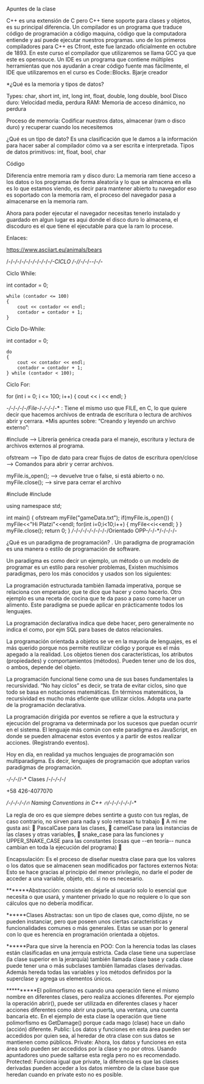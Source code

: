 Apuntes de la clase

C++ es una extensión de C pero C++ tiene soporte para clases y objetos, es su principal diferencia.
Un compilador es un programa que traduce código de programación a código maquina, código que la computadora entiende y así puede ejecutar nuestros programas. uno de los primeros compiladores para C++ es Cfront, este fue lanzado oficialmente en octubre de 1893.
En este curso el compilador que utilizaremos se llama GCC ya que este es opensouce.
Un IDE es un programa que contiene múltiples herramientas que nos ayudarán a crear código fuente mas fácilmente, el IDE que utilizaremos en el curso es Code::Blocks.
Bjarje creador 


*¿Qué es la memoria y tipos de datos?

Types: char, short int, int, long int, float, double, long double, bool
Disco duro: Velocidad media, perdura
RAM: Memoria de acceso dinámico, no perdura

Proceso de memoria: Codificar nuestros datos, almacenar (ram o disco duro) y recuperar cuando los necesitemos

¿Qué es un tipo de dato? Es una clasificación que le damos a la información para hacer saber al compilador cómo va a ser escrita e interpretada.
Tipos de datos primitivos:
int, float, bool, char

Código

Diferencia entre memoria ram y disco duro: La memoria ram tiene acceso a 
los datos o los programas de forma aleatoria y lo que se almacena en ella 
es lo que estamos viendo, es decir para mantener abierto tu navegador 
eso es soportado con la memoria ram, el proceso del navegador pasa a almacenarse en la memoria ram. 

Ahora para poder ejecutar el navegador necesitas tenerlo instalado y guardado en algun 
lugar es aqui donde el disco duro lo almacena, el discoduro es el que tiene 
el ejecutable para que la ram lo procese.

Enlaces: 

https://www.asciiart.eu/animals/bears


/-/-*/*-/-*/-*/-*/-*/-*/-*/-*/-*CICLO */-*//*-/-*/-*-*/-*/-*

Ciclo While:

int contador = 0;

	while (contador <= 100)
	{
		cout << contador << endl;
		contador = contador + 1;
	}
Ciclo Do-While:

int contador = 0;

	do
	{
		cout << contador << endl;
		contador = contador + 1;
	} while (contador < 100);
Ciclo For:

for (int i = 0; i <= 100; i++)
	{
		cout << i << endl;
	}


-*/-*/-*/-*/-*/File-*/-*/-/-*/-*
<fstream>: Tiene el mismo uso que FILE, en C, lo que quiere decir que hacemos archivos de entrada de escritura o lectura de archivos abrir y cerrara.
*Mis apuntes sobre: “Creando y leyendo un archivo externo”:

#include <fstream> --> Librería genérica creada para el manejo, escritura y lectura de archivos externos al programa.

ofstream --> Tipo de dato para crear flujos de datos de escritura
open/close --> Comandos para abrir y cerrar archivos.

myFile.is_open(); --> devuelve true o false, si está abierto o no.
myFile.close(); --> sirve para cerrar el archivo

#include <iostream>
#include <fstream>

using namespace std;

int main()
{
    ofstream myFile("gameData.txt");
    if(myFile.is_open())
    {
        myFile<<"Hi Platzi"<<endl;
        for(int i=0;i<10;i++)
        {
            myFile<<i<<endl;
        }
    }
    myFile.close();
    return 0;
}
*/-*/-*/-*/-*/-*/-/-/-/Orientado OPP-*/-*/-*/-/-/-/-

¿Qué es un paradigma de programación?
.
Un paradigma de programación es una manera o estilo de programación de software.

Un paradigma es como decir un ejemplo, un método o un modelo de programar es un estilo para resolver problemas,  Existen muchísimos paradigmas, pero los más conocidos y usados son los siguientes:

La programación estructurada también llamada imperativa, porque se relaciona con emperador, que te dice que hacer y como hacerlo. Otro ejemplo es una receta de cocina que te da paso a paso como hacer un alimento. Este paradigma se puede aplicar en prácticamente todos los lenguajes.

La programación declarativa indica que debe hacer, pero generalmente no indica el como, por ejm SQL para bases de datos relacionales.

La programación orientada a objetos se ve en la mayoría de lenguajes, es el más querido porque nos permite reutilizar código y porque es el más apegado a la realidad. Los objetos tienen dos características, los atributos (propiedades) y comportamientos (métodos). Pueden tener uno de los dos, o ambos, depende del objeto.

La programación funcional tiene como una de sus bases fundamentales la recursividad.
“No hay ciclos” es decir, se trata de evitar ciclos, sino que todo se basa en notaciones matemáticas. En términos matemáticos, la recursividad es mucho más eficiente que utilizar ciclos. Adopta una parte de la programación declarativa.

La programación dirigida por eventos se refiere a que la estructura y ejecución del programa va determinada por los sucesos que puedan ocurrir en el sistema. El lenguaje más común con este paradigma es JavaScript, en donde se pueden almacenar estos eventos y a partir de estos realizar acciones. (Registrando eventos).

Hoy en día, en realidad ya muchos lenguajes de programación son multiparadigma. Es decir, lenguajes de programación que adoptan varios paradigmas de programación.

*-/-/-*//-* Clases /-/-*/-*/-/ 

+58 426-4077070



*/-/-/-/-/🔥 Naming Conventions in C++ 🔥/-*/-*/-*/-*/-*/-*

La regla de oro es que siempre debes sentirte a gusto con tus reglas, de caso contrario, no sirven para nada y solo retrasan tu trabajo 🔪
A mi me gusta así: 
🌵 PascalCase para las clases, 
🐫 camelCase para las instancias de las clases y otras variables, 
🐍 snake_case para las funciones y 
UPPER_SNAKE_CASE para las constantes (cosas que --en teoría-- nunca cambian en toda la ejecución del programa) 🎉


Encapsulación: Es el proceso de diseñar nuestra clase para que los valores o los datos que se almacenen sean modificados por factores externos
Nota: Esto se hace gracias al principio del menor privilegio, no darle el poder de acceder a una variable, objeto, etc. si no es necesario.


*******Abstracción: consiste en dejarle al usuario solo lo esencial que necesita o que usará, y mantener privado lo que no requiere o lo que son cálculos que no debería modificar.

******Clases Abstractas: son un tipo de clases que, como dijiste, no se pueden instanciar, pero que poseen unos ciertas características y funcionalidades comunes o más generales. Estas se usan por lo general con lo que es herencia en programación orientada a objetos.

******Para que sirve la herencia en POO: Con la herencia todas las clases están clasificadas en una jerrquía estricta. Cada clase tiene una superclase (la clase superior en la jerarquía) también llamada clase base y cada clase puede tener una o más subclases también llamadas clases derivadas. Además hereda todas las variables y los métodos definidos por la superclase y agrega us elementos únicos.

**********El polimorfismo es cuando una operación tiene el mismo nombre en diferentes clases, pero realiza acciones diferentes. Por ejemplo la operación abrir(), puede ser utilizada en diferentes clases y hacer acciones diferentes como abrir una puerta, una ventana, una cuenta bancaria etc.
En el ejemplo de esta clase la operación que tiene polimorfismo es GetDamage() porque cada mago (clase) hace un daño (acción) diferente.
Public: Los datos y funciones en esta área pueden ser accedidos por quien sea, al heredar de otra clase con sus datos se mantienen como públicos.
Private: Ahora, los datos y funciones en esta área solo pueden ser accedidos por la clase y no por otros. Usando apuntadores uno puede saltarse esta regla pero no es recomendado.
Protected: Funciona igual que private, la diferencia es que las clases derivadas pueden acceder a los datos miembro de la clase base que heredan cuando en private esto no es posible.